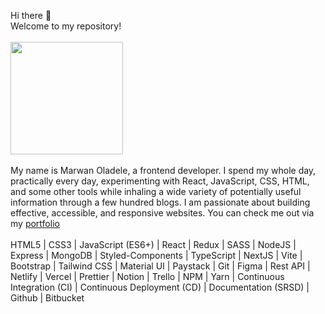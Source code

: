 Hi there 👋 <br/>
Welcome to my repository! <br/><br/>
<a href="https://github.com/marwanoladele">
  <img height="180em" src="https://github-readme-stats.vercel.app/api?username=marwanoladele&theme=buefy&show_icons=true" />
</a>
<br/><br/>
My name is Marwan Oladele, a frontend developer. I spend my whole day, practically every day, experimenting with React, JavaScript, CSS, HTML, and some other tools while inhaling a wide variety of potentially useful information through a few hundred blogs. I am passionate about building effective, accessible, and responsive websites. You can check me out via my [portfolio](https://www.marwanoladele.com)
<br/><br/>
HTML5 | CSS3 | JavaScript (ES6+) | React | Redux | SASS | NodeJS | Express | MongoDB | Styled-Components | TypeScript | NextJS | Vite | Bootstrap | Tailwind CSS | Material UI | Paystack | Git | Figma | Rest API | Netlify | Vercel | Prettier | Notion | Trello | NPM | Yarn | Continuous Integration (CI) | Continuous Deployment (CD) | Documentation (SRSD) | Github | Bitbucket
